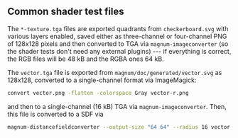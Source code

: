 Common shader test files
------------------------

The `*-texture.tga` files are exported quadrants from `checkerboard.svg` with
various layers enabled, saved either as three-channel or four-channel PNG of
128x128 pixels and then converted to TGA via `magnum-imageconverter` (so the
shader tests don't need any external plugins) --- if everything is correct, the
RGB files will be 48 kB and the RGBA ones 64 kB.

The `vector.tga` file is exported from `magnum/doc/generated/vector.svg` as
128x128, converted to a single-channel format via ImageMagick:

```sh
convert vector.png -flatten -colorspace Gray vector-r.png
```

and then to a single-channel (16 kB) TGA via `magnum-imageconverter`. Then,
this file is converted to a SDF via

```sh
magnum-distancefieldconverter --output-size "64 64" --radius 16 vector.tga vector-distancefield.tga
```
